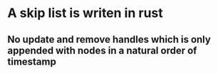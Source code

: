 # A skip list is writen in rust 
## No update and remove handles which is only appended with nodes in a natural order of timestamp
